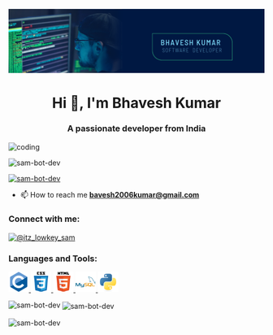 ![logo](https://github.com/Sam-bot-dev/Sam-bot-dev/blob/main/Blue%20And%20Green%20Professional%20Technology%20LinkedIn%20Banner_20241020_003215_0000.png)
<h1 align="center">Hi 👋, I'm Bhavesh Kumar</h1>
<h3 align="center">A passionate developer from India</h3>
<img align="center" alt="coding" width="400" src="https://i.pinimg.com/originals/41/7e/be/417ebee986aec41629278b1e04cfbfe9.gif">
<p align="left"> <img src="https://komarev.com/ghpvc/?username=sam-bot-dev&label=Profile%20views&color=0e75b6&style=flat" alt="sam-bot-dev" /> </p>

<p align="left"> <a href="https://github.com/ryo-ma/github-profile-trophy"><img src="https://github-profile-trophy.vercel.app/?username=sam-bot-dev" alt="sam-bot-dev" /></a> </p>

- 📫 How to reach me **bavesh2006kumar@gmail.com**

<h3 align="left">Connect with me:</h3>
<p align="left">
<a href="https://instagram.com/@itz_lowkey_sam" target="blank"><img align="center" src="https://raw.githubusercontent.com/rahuldkjain/github-profile-readme-generator/master/src/images/icons/Social/instagram.svg" alt="@itz_lowkey_sam" height="30" width="40" /></a>
</p>

<h3 align="left">Languages and Tools:</h3>
<p align="left"> <a href="https://www.cprogramming.com/" target="_blank" rel="noreferrer"> <img src="https://raw.githubusercontent.com/devicons/devicon/master/icons/c/c-original.svg" alt="c" width="40" height="40"/> </a> <a href="https://www.w3schools.com/css/" target="_blank" rel="noreferrer"> <img src="https://raw.githubusercontent.com/devicons/devicon/master/icons/css3/css3-original-wordmark.svg" alt="css3" width="40" height="40"/> </a> <a href="https://www.w3.org/html/" target="_blank" rel="noreferrer"> <img src="https://raw.githubusercontent.com/devicons/devicon/master/icons/html5/html5-original-wordmark.svg" alt="html5" width="40" height="40"/> </a> <a href="https://www.mysql.com/" target="_blank" rel="noreferrer"> <img src="https://raw.githubusercontent.com/devicons/devicon/master/icons/mysql/mysql-original-wordmark.svg" alt="mysql" width="40" height="40"/> </a> <a href="https://www.python.org" target="_blank" rel="noreferrer"> <img src="https://raw.githubusercontent.com/devicons/devicon/master/icons/python/python-original.svg" alt="python" width="40" height="40"/> </a> </p>

<p><img align="left" src="https://github-readme-stats.vercel.app/api/top-langs?username=sam-bot-dev&show_icons=true&locale=en&layout=compact" alt="sam-bot-dev" /></p>

<p>&nbsp;<img align="center" src="https://github-readme-stats.vercel.app/api?username=sam-bot-dev&show_icons=true&locale=en" alt="sam-bot-dev" /></p>

<p><img align="center" src="https://github-readme-streak-stats.herokuapp.com/?user=sam-bot-de&" alt="sam-bot-dev" /></p>

